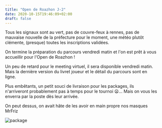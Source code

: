 ```yaml
---
title: "Open de Roazhon J-2"
date: 2020-10-15T19:46:09+02:00
draft: false
---
```


Tous les signaux sont au vert, pas de couvre-feux à rennes, pas de mauvaise nouvelle de la préfecture pour le moment, une météo plutôt clémente, (presque) toutes les inscriptions validées.

On termine la préparation du parcours vendredi matin et l'on est prêt à vous accueillir pour l'Open de Roazhon !

<!--more-->

Un peu de retard pour le meeting virtuel, il sera disponible vendredi matin. Mais la dernière version du livret joueur et le détail du parcours sont en ligne.

Plus embêtants, un petit souci de livraison pour les packages, ils n'arriveront probablement pas à temps pour le tournoi 😦... Mais on vous les enverra par la poste dès leur arrivée.

On peut dessus, on avait hâte de les avoir en main propre nos masques MrFriz

![package](/masque_hello.png)
